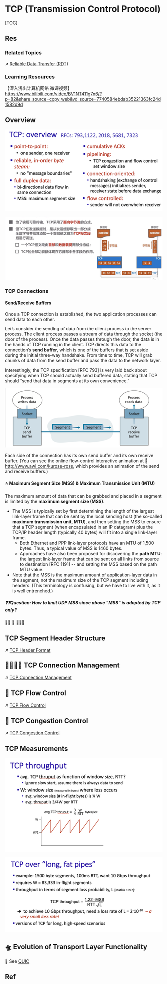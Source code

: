 # TCP (Transmission Control Protocol)

[TOC]



## Res
### Related Topics
↗ [Reliable Data Transfer (RDT)](../../Reliable%20Data%20Transfer%20(RDT)/Reliable%20Data%20Transfer%20(RDT).md)


### Learning Resources
【深入浅出计算机网络 微课视频】 https://www.bilibili.com/video/BV1NT411g7n6/?p=82&share_source=copy_web&vd_source=7740584ebdab35221363fc24d1582d9d



## Overview
![Screenshot 2022-11-13 at 10.46.24 AM](../../../../../../Assets/Pics/Screenshot%202022-11-13%20at%2010.46.24%20AM.png)

![](../../../../../../Assets/Pics/Screenshot%202023-06-16%20at%209.46.16%20PM.png)


### TCP Connections
#### Send/Receive Buffers
Once a TCP connection is established, the two application processes can send data to each other. 

Let’s consider the sending of data from the client process to the server process. The client process passes a stream of data through the socket (the door of the process). Once the data passes through the door, the data is in the hands of TCP running in the client. TCP directs this data to the connection’s **send buffer**, which is one of the buffers that is set aside during the initial three-way handshake. From time to time, TCP will grab chunks of data from the send buffer and pass the data to the network layer. 

Interestingly, the TCP specification [RFC 793] is very laid back about specifying when TCP should actually send buffered data, stating that TCP should “send that data in segments at its own convenience.”

![](../../../../../../Assets/Pics/Screenshot%202023-04-19%20at%2012.57.17%20PM.png)

Each side of the connection has its own send buffer and its own receive buffer. (You can see the online flow-control interactive animation at 🔗 http://www.awl.com/kurose-ross, which provides an animation of the send and receive buffers.)


#### ⭐️ Maximum Segment Size (MSS) & Maximum Transmission Unit (MTU)
The maximum amount of data that can be grabbed and placed in a segment is limited by the **maximum segment size (MSS)**. 
- The MSS is typically set by first determining the length of the largest link-layer frame that can be sent by the local sending host (the so-called **maximum transmission unit, MTU**), and then setting the MSS to ensure that a TCP segment (when encapsulated in an IP datagram) plus the TCP/IP header length (typically 40 bytes) will fit into a single link-layer frame.
	- Both Ethernet and PPP link-layer protocols have an MTU of 1,500 bytes. Thus, a typical value of MSS is 1460 bytes.
	- Approaches have also been proposed for discovering the **path MTU**: the largest link-layer frame that can be sent on all links from source to destination [RFC 1191] -- and setting the MSS based on the path MTU value.
- Note that the MSS is the maximum amount of application-layer data in the segment, not the maximum size of the TCP segment including headers. (This terminology is confusing, but we have to live with it, as it is well entrenched.)

##### ❓❓Question: How to limit UDP MSS since above "MSS" is adopted by TCP only?
🤷‍♀️ 🤷 🤷🏽‍♂️


## TCP Segment Header Structure
↗ [TCP Header Format](TCP%20Header%20Format.md)



## 🫱🏻‍🫲🏿 TCP Connection Management
↗ [TCP Connection Management](TCP%20Connection%20Management.md)



## 🚰 TCP Flow Control
↗ [TCP Flow Control](TCP%20Flow%20Control.md)



## 🚦 TCP Congestion Control
↗ [TCP Congestion Control](TCP%20Congestion%20Control.md)



## TCP Measurements
![](../../../../../../Assets/Pics/Screenshot%202023-04-22%20at%203.39.35%20PM.png)

![](../../../../../../Assets/Pics/Screenshot%202023-04-22%20at%203.39.52%20PM.png)



## 🛸 Evolution of Transport Layer Functionality

🙈 See [QUIC](../../QUIC.md) 



## Ref
[What is TCB (Transmission Control Block)? | Csico]: https://learningnetwork.cisco.com/s/question/0D53i00000Kt7bXCAR/tcpwhat-is-tcb

